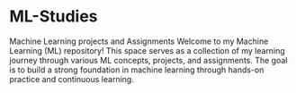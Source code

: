 # ML-Studies
Machine Learning projects and Assignments
Welcome to my Machine Learning (ML) repository! This space serves as a collection of my learning journey through various ML concepts, projects, and assignments. The goal is to build a strong foundation in machine learning through hands-on practice and continuous learning.
